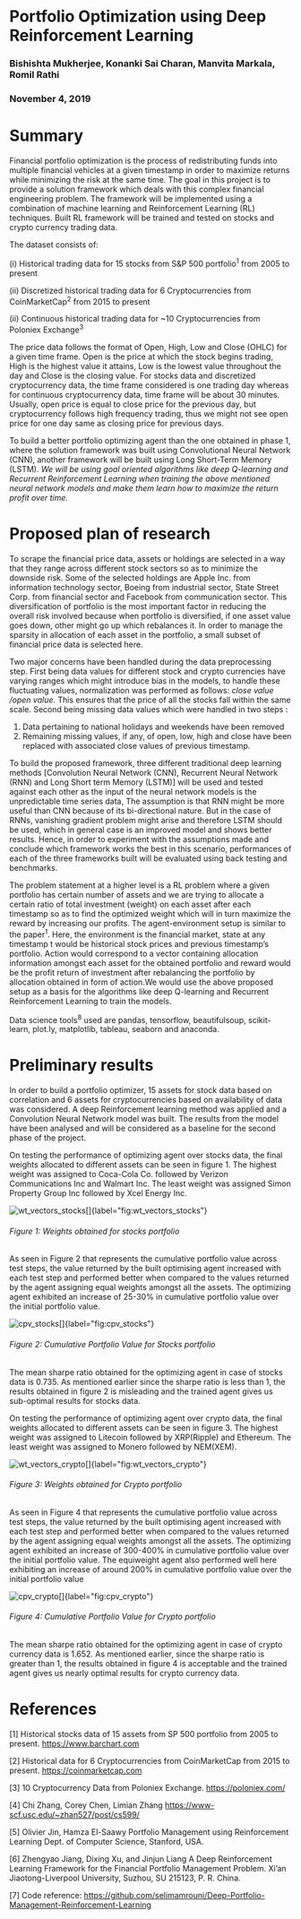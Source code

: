 # Portfolio Optimization using Deep Reinforcement Learning
### Bishishta Mukherjee, Konanki Sai Charan, Manvita Markala, Romil Rathi
### November 4, 2019

# Summary

Financial portfolio optimization is the process of redistributing funds into multiple financial vehicles at a given timestamp in order to maximize returns while minimizing the risk at the same time. The goal in this project is to provide a solution framework which deals with this complex financial engineering problem. The framework will be implemented using a combination of machine learning and Reinforcement Learning (RL) techniques. Built RL framework will be trained and tested on stocks and crypto currency trading data.

The dataset consists of:

(i)  Historical trading data for 15 stocks from S&P 500 portfolio<sup>1</sup> from 2005 to present

(ii) Discretized historical trading data for 6 Cryptocurrencies from CoinMarketCap<sup>2</sup> from 2015 to present

(ii) Continuous historical trading data for ~10 Cryptocurrencies from Poloniex Exchange<sup>3</sup>


The price data follows the format of Open, High, Low and Close (OHLC) for a given time frame. Open is the price at which the stock begins trading, High is the highest value it attains, Low is the lowest value throughout the day and Close is the closing value. For stocks data and discretized cryptocurrency data, the time frame considered is one trading day whereas for continuous cryptocurrency data, time frame will be about 30 minutes. Usually, open price is equal to close price for the previous day, but cryptocurrency follows high frequency trading, thus we might not see open price for one day same as closing price for previous days. 

To build a better portfolio optimizing agent than the one obtained in phase 1, where the solution framework was built using Convolutional Neural Network (CNN), another framework will be built using Long Short-Term Memory (LSTM). *We will be using goal oriented algorithms like deep Q-learning and Recurrent Reinforcement Learning when training the above mentioned neural network models and make them learn how to maximize the return profit over time.*


# Proposed plan of research

To scrape the financial price data, assets or holdings are selected in a way that they range across different stock sectors so as to minimize the downside risk. Some of the selected holdings are Apple Inc. from information technology sector, Boeing from industrial sector, State Street Corp. from financial sector and Facebook from communication sector. This diversification of portfolio is the most important factor in reducing the overall risk involved because when portfolio is diversified, if one asset value goes down, other might go up which rebalances it. In order to manage the sparsity in allocation of each asset in the portfolio, a small subset of financial price data is selected here.

Two major concerns have been handled during the data preprocessing step. First being data values for different stock and crypto currencies have varying ranges which might introduce bias in the models, to handle these fluctuating values, normalization was performed as follows: _close value /open value_. This ensures that the price of all the stocks fall within the same scale. Second being missing data values which were handled in two steps : 
1) Data pertaining to national holidays and weekends have been removed
2) Remaining missing values, if any, of open, low, high and close have been replaced with associated close values of previous timestamp.

To build the proposed framework, three different traditional deep learning methods [Convolution Neural Network (CNN), Recurrent Neural Network (RNN) and Long Short term Memory (LSTM)] will be used and tested against each other as the input of the neural network models is the unpredictable time series data, The assumption is that RNN might be more useful than CNN because of its bi-directional nature. But in the case of RNNs, vanishing gradient problem might arise and therefore LSTM should be used, which in general case is an improved model and shows better results. Hence, in order to experiment with the assumptions made and conclude which framework works the best in this scenario, performances of each of the three frameworks built will be evaluated using back testing and benchmarks.

The problem statement at a higher level is a RL problem where a given portfolio has certain number of assets and we are trying to allocate a certain ratio of total investment (weight) on each asset after each timestamp so as to find the optimized weight which will in turn maximize the reward by increasing our profits. The agent-environment setup is similar to the paper<sup>1</sup>. Here, the environment is the financial market, state at any timestamp t would be historical stock prices and previous timestamp’s portfolio. Action would correspond to a vector containing allocation information amongst each asset for the obtained portfolio and reward would be the profit return of investment after rebalancing the portfolio by allocation obtained in form of action.We would use the above proposed setup as a basis for the algorithms like deep Q-learning and Recurrent Reinforcement Learning to train the models.

Data science tools<sup>8</sup> used are pandas, tensorflow, beautifulsoup, scikit-learn, plot.ly, matplotlib, tableau, seaborn and anaconda.


# Preliminary results

In order to build a portfolio optimizer, 15 assets for stock data based on correlation and 6 assets for cryptocurrencies based on availability of data was considered. A deep Reinforcement learning method was applied and a Convolution Neural Network model was built. The results from the model have been analysed and will be considered as a baseline for the second phase of the project.

On testing the performance of optimizing agent over stocks data, the final weights allocated to different assets can be seen in figure 1. The highest weight was assigned to Coca-Cola Co. followed by Verizon Communications Inc and Walmart Inc. The least weight was assigned Simon Property Group Inc followed by Xcel Energy Inc.

![wt_vectors_stocks[]{label="fig:wt_vectors_stocks"}](figures/test_result_plots/wt_vectors_stocks.png)
###### Figure 1: Weights obtained for stocks portfolio

As seen in Figure 2 that represents the cumulative portfolio value across test steps, the value returned by the built optimising agent increased with each test step and performed better when compared to the values returned by the agent assigning equal weights amongst all the assets. 
The optimizing agent exhibited an increase of 25-30% in cumulative portfolio value over the initial portfolio value.


![cpv_stocks[]{label="fig:cpv_stocks"}](figures/test_result_plots/cpv_stocks.png)
###### Figure 2: Cumulative Portfolio Value for Stocks portfolio

The mean sharpe ratio obtained for the optimizing agent in case of stocks data is 0.735. As mentioned earlier since the sharpe ratio is less than 1, the results obtained in figure 2 is misleading and the trained agent gives us sub-optimal results for stocks data.

On testing the performance of optimizing agent over crypto data, the final weights allocated to different assets can be seen in figure 3. The highest weight was assigned to Litecoin followed by XRP(Ripple) and Ethereum. The least weight was assigned to Monero followed by NEM(XEM).

![wt_vectors_crypto[]{label="fig:wt_vectors_crypto"}](figures/test_result_plots/wt_vectors_crypto.png)
###### Figure 3: Weights obtained for Crypto portfolio

As seen in Figure 4 that represents the cumulative portfolio value across test steps, the value returned by the built optimising agent increased with each test step and performed better when compared to the values returned by the agent assigning equal weights amongst all the assets. 
The optimizing agent exhibited an increase of 300-400% in cumulative portfolio value over the initial portfolio value. The equiweight agent also performed well here exhibiting an increase of around 200% in cumulative portfolio value over the initial portfolio value


![cpv_crypto[]{label="fig:cpv_crypto"}](figures/test_result_plots/cpv_crypto.png)
###### Figure 4: Cumulative Portfolio Value for Crypto portfolio

The mean sharpe ratio obtained for the optimizing agent in case of crypto currency data is 1.652. As mentioned earlier, since the sharpe ratio is greater than 1, the results obtained in figure 4 is acceptable and the trained agent gives us nearly optimal results for crypto currency data.


# References

[1] Historical stocks data of 15 assets from SP 500 portfolio from 2005 to present. https://www.barchart.com

[2] Historical data for 6 Cryptocurrencies from CoinMarketCap from 2015 to present. https://coinmarketcap.com

[3] 10 Cryptocurrency Data from Poloniex Exchange. https://poloniex.com/

[4] Chi Zhang, Corey Chen, Limian Zhang https://www-scf.usc.edu/~zhan527/post/cs599/

[5] Olivier Jin, Hamza El-Saawy Portfolio Management using Reinforcement Learning Dept. of Computer Science, Stanford, USA.

[6] Zhengyao Jiang, Dixing Xu, and Jinjun Liang A Deep Reinforcement Learning Framework for the Financial Portfolio Management Problem.
Xi’an Jiaotong-Liverpool University, Suzhou, SU 215123, P. R. China.

[7] Code reference: https://github.com/selimamrouni/Deep-Portfolio-Management-Reinforcement-Learning
